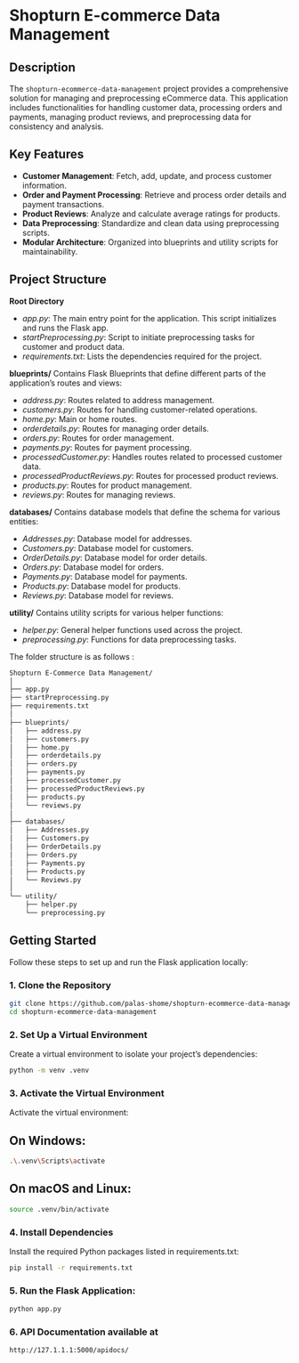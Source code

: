 # Shopturn E-commerce Data Management

## Description

The `shopturn-ecommerce-data-management` project provides a comprehensive solution for managing and preprocessing eCommerce data. This application includes functionalities for handling customer data, processing orders and payments, managing product reviews, and preprocessing data for consistency and analysis.

## Key Features

- **Customer Management**: Fetch, add, update, and process customer information.
- **Order and Payment Processing**: Retrieve and process order details and payment transactions.
- **Product Reviews**: Analyze and calculate average ratings for products.
- **Data Preprocessing**: Standardize and clean data using preprocessing scripts.
- **Modular Architecture**: Organized into blueprints and utility scripts for maintainability.

## Project Structure
**Root Directory**
- *app.py*: The main entry point for the application. This script initializes and runs the Flask app.
- *startPreprocessing.py*: Script to initiate preprocessing tasks for customer and product data.
- *requirements.txt*: Lists the dependencies required for the project.

**blueprints/**
Contains Flask Blueprints that define different parts of the application’s routes and views:

- *address.py*: Routes related to address management.
- *customers.py*: Routes for handling customer-related operations.
- *home.py*: Main or home routes.
- *orderdetails.py*: Routes for managing order details.
- *orders.py*: Routes for order management.
- *payments.py*: Routes for payment processing.
- *processedCustomer.py*: Handles routes related to processed customer data.
- *processedProductReviews.py*: Routes for processed product reviews.
- *products.py*: Routes for product management.
- *reviews.py*: Routes for managing reviews.

**databases/**
Contains database models that define the schema for various entities:

- *Addresses.py*: Database model for addresses.
- *Customers.py*: Database model for customers.
- *OrderDetails.py*: Database model for order details.
- *Orders.py*: Database model for orders.
- *Payments.py*: Database model for payments.
- *Products.py*: Database model for products.
- *Reviews.py*: Database model for reviews.


**utility/**
Contains utility scripts for various helper functions:

- *helper.py*: General helper functions used across the project.
- *preprocessing.py*: Functions for data preprocessing tasks.

The folder structure is as follows :
```bash
Shopturn E-Commerce Data Management/
│
├── app.py
├── startPreprocessing.py
├── requirements.txt
│
├── blueprints/
│   ├── address.py
│   ├── customers.py
│   ├── home.py
│   ├── orderdetails.py
│   ├── orders.py
│   ├── payments.py
│   ├── processedCustomer.py
│   ├── processedProductReviews.py
│   ├── products.py
│   └── reviews.py
│
├── databases/
│   ├── Addresses.py
│   ├── Customers.py
│   ├── OrderDetails.py
│   ├── Orders.py
│   ├── Payments.py
│   ├── Products.py
│   └── Reviews.py
│
└── utility/
    ├── helper.py
    └── preprocessing.py

```
## Getting Started

Follow these steps to set up and run the Flask application locally:

### 1. Clone the Repository

```bash
git clone https://github.com/palas-shome/shopturn-ecommerce-data-management.git
cd shopturn-ecommerce-data-management
```

### 2. Set Up a Virtual Environment
Create a virtual environment to isolate your project’s dependencies:
```bash 
python -m venv .venv
```

### 3. Activate the Virtual Environment
Activate the virtual environment:

## On Windows:
```bash 
.\.venv\Scripts\activate
```
## On macOS and Linux:
```bash 
source .venv/bin/activate
```

### 4. Install Dependencies
Install the required Python packages listed in requirements.txt:
```bash 
pip install -r requirements.txt
```

### 5. Run the Flask Application:
```bash 
python app.py
```

### 6. API Documentation available at 
```bash 
http://127.1.1.1:5000/apidocs/
```